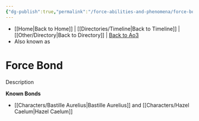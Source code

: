 ```yaml
---
{"dg-publish":true,"permalink":"/force-abilities-and-phenomena/force-bond/","tags":["light dark universal","offense defense utility","control sense alter","forcepower"]}
---
```


- [[Home\|Back to Home]] | [[Directories/Timeline\|Back to Timeline]] | [[Other/Directory\|Back to Directory]] | [Back to Ao3](https://archiveofourown.org/works/19334440/chapters/45992584)
- Also known as 

# Force Bond
Description

**Known Bonds**
- [[Characters/Bastille Aurelius\|Bastille Aurelius]] and [[Characters/Hazel Caelum\|Hazel Caelum]]